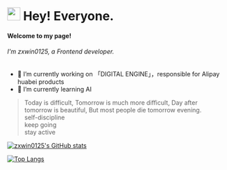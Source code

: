 <h1><img src="https://emojis.slackmojis.com/emojis/images/1531849430/4246/blob-sunglasses.gif?1531849430" width="30"/> Hey! Everyone.</h1>

<h4>Welcome to my page!</h4>

<h6>I'm zxwin0125, a Frontend developer.</h6>

- 🔭 I’m currently working on 「DIGITAL ENGINE」，responsible for Alipay huabei products
- 🌱 I’m currently learning AI

> Today is difficult, Tomorrow is much more difficult, Day after tomorrow is beautiful, But most people die tomorrow evening.<br>
> self-discipline<br>
> keep going<br>
> stay active

[![zxwin0125's GitHub stats](https://github-readme-stats.vercel.app/api?username=zxwin0125&count_private=true&show_icons=true&theme=ambient_gradient)](https://github.com/anuraghazra/github-readme-stats)

[![Top Langs](https://github-readme-stats.vercel.app/api/top-langs/?username=zxwin0125&layout=compact)](https://github.com/anuraghazra/github-readme-stats)

<!--
<a href="https://next.ossinsight.io/widgets/official/compose-user-dashboard-stats?user_id=49831888" target="_blank">
  <img src="https://next.ossinsight.io/widgets/official/compose-user-dashboard-stats/thumbnail.png?user_id=49831888&image_size=auto&color_scheme=light" width="770" height="auto" alt="Dashboard stats of @zxwin0125">
</a>
-->
